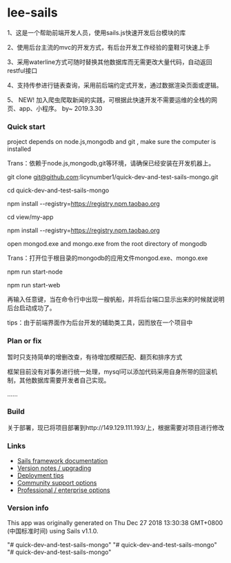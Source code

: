 # lee-sails

1、这是一个帮助前端开发人员，使用sails.js快速开发后台模块的库

2、使用后台主流的mvc的开发方式，有后台开发工作经验的童鞋可快速上手

3、采用waterline方式可随时替换其他数据库而无需更改大量代码，自动返回restful接口

4、支持传参进行链表查询，采用前后端约定式开发，通过数据渲染页面或逻辑。

5、 NEW! 加入爬虫爬取新闻的实践，可根据此快速开发不需要运维的全栈的网页、app、小程序。 by~ 2019.3.30


### Quick start

project depends on node.js,mongodb and git , make sure the computer is installed

Trans：依赖于node.js,mongodb,git等环境，请确保已经安装在开发机器上。



git clone git@github.com:licynumber1/quick-dev-and-test-sails-mongo.git

cd quick-dev-and-test-sails-mongo

npm install --registry=https://registry.npm.taobao.org

cd view/my-app

npm install --registry=https://registry.npm.taobao.org



open mongod.exe and mongo.exe from the root directory of mongodb

Trans：打开位于根目录的mongodb的应用文件mongod.exe、mongo.exe



npm run start-node

npm run start-web

再输入任意键，当在命令行中出现一艘帆船，并将后台端口显示出来的时候就说明后台启动成功了。


tips：由于前端界面作为后台开发的辅助类工具，因而放在一个项目中

### Plan or fix

暂时只支持简单的增删改查，有待增加模糊匹配、翻页和排序方式

框架目前没有对事务进行统一处理，mysql可以添加代码采用自身所带的回滚机制，其他数据库需要开发者自己实现。

......

### Build

关于部署，现已将项目部署到http://149.129.111.193/上，根据需要对项目进行修改


### Links

+ [Sails framework documentation](https://sailsjs.com/get-started)
+ [Version notes / upgrading](https://sailsjs.com/documentation/upgrading)
+ [Deployment tips](https://sailsjs.com/documentation/concepts/deployment)
+ [Community support options](https://sailsjs.com/support)
+ [Professional / enterprise options](https://sailsjs.com/enterprise)


### Version info

This app was originally generated on Thu Dec 27 2018 13:30:38 GMT+0800 (中国标准时间) using Sails v1.1.0.

<!-- Internally, Sails used [`sails-generate@1.16.4`](https://github.com/balderdashy/sails-generate/tree/v1.16.4/lib/core-generators/new). -->



<!--
Note:  Generators are usually run using the globally-installed `sails` CLI (command-line interface).  This CLI version is _environment-specific_ rather than app-specific, thus over time, as a project's dependencies are upgraded or the project is worked on by different developers on different computers using different versions of Node.js, the Sails dependency in its package.json file may differ from the globally-installed Sails CLI release it was originally generated with.  (Be sure to always check out the relevant [upgrading guides](https://sailsjs.com/upgrading) before upgrading the version of Sails used by your app.  If you're stuck, [get help here](https://sailsjs.com/support).)
-->

"# quick-dev-and-test-sails-mongo" 
"# quick-dev-and-test-sails-mongo" 
"# quick-dev-and-test-sails-mongo" 
